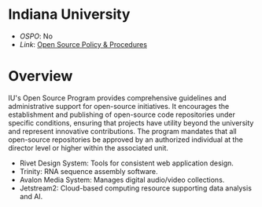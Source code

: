 # Indiana University

- *OSPO*: No
- *Link*: [Open Source Policy & Procedures](https://indiana-university.github.io/)

# Overview

IU's Open Source Program provides comprehensive guidelines and administrative support for open-source initiatives. It encourages the establishment and publishing of open-source code repositories under specific conditions, ensuring that projects have utility beyond the university and represent innovative contributions. The program mandates that all open-source repositories be approved by an authorized individual at the director level or higher within the associated unit.

 - Rivet Design System: Tools for consistent web application design.
 - Trinity: RNA sequence assembly software.
 - Avalon Media System: Manages digital audio/video collections.
 - Jetstream2: Cloud-based computing resource supporting data analysis and AI.